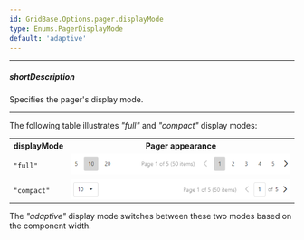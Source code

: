 ```yaml
---
id: GridBase.Options.pager.displayMode
type: Enums.PagerDisplayMode
default: 'adaptive'
---
```

---
##### shortDescription
Specifies the pager's display mode.

---

The following table illustrates *"full"* and *"compact"* display modes:

<table class="dx-table">
    <tr>
        <th>displayMode</th>
        <th>Pager appearance</th>
    </tr>
    <tr>
        <td><code>"full"</code></td>
        <td><img src="/images/DataGrid/pager-display-mode-full.png"/></td>
    </tr>
    <tr>
        <td><code>"compact"</code></td>
        <td><img src="/images/DataGrid/pager-display-mode-compact.png"/></td>
    </tr>
</table>

The *"adaptive"* display mode switches between these two modes based on the component width.

